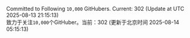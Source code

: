 Committed to Following `10,000` GitHubers. Current: <!-- FOLLOWING_COUNT -->302<!-- FOLLOWING_COUNT --> (Update at UTC <!-- LAST_UPDATED -->2025-08-13 21:15:13<!-- LAST_UPDATED -->)<br>
致力于关注`10,000`个GitHuber。当前：<!-- FOLLOWING_COUNT -->302<!-- FOLLOWING_COUNT --> (更新于北京时间 <!-- LAST_UPDATED_CST -->2025-08-14 05:15:13<!-- LAST_UPDATED_CST -->)
